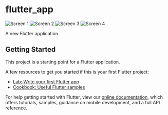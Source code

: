 # flutter_app

![Screen 1](https://github.com/issakulalibek/flutter_app/raw/master/screens/screen-1.jpg)
![Screen 2](https://github.com/issakulalibek/flutter_app/raw/master/screens/screen-2.jpg)
![Screen 3](https://github.com/issakulalibek/flutter_app/raw/master/screens/screen-3.jpg)
![Screen 4](https://github.com/issakulalibek/flutter_app/raw/master/screens/screen-4.jpg)

A new Flutter application.

## Getting Started

This project is a starting point for a Flutter application.

A few resources to get you started if this is your first Flutter project:

- [Lab: Write your first Flutter app](https://flutter.dev/docs/get-started/codelab)
- [Cookbook: Useful Flutter samples](https://flutter.dev/docs/cookbook)

For help getting started with Flutter, view our 
[online documentation](https://flutter.dev/docs), which offers tutorials, 
samples, guidance on mobile development, and a full API reference.
